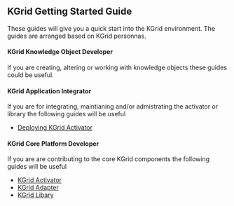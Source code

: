 ## KGrid Getting Started Guide

These guides will give you a quick start into the KGrid environment.  The guides are arranged based on KGrid personnas.

#### KGrid Knowledge Object Developer
If you are creating, altering or working with knowledge objects these guides could be useful.

#### KGrid Application Integrator
If you are for integrating, maintianing and/or admistrating the activator or library the following guides will be useful
*  [Deploying KGrid Activator](http://kgrid.org/kgrid-activator/)

#### KGrid Core Platform Developer
If you are are contributing to the core KGrid components the following guides will be useful
* [KGrid Activator](http://kgrid.org/kgrid-activator/)
* [KGrid Adapter](http://kgrid.org/kgrid-adapter/)
* [KGrid Libary](http://kgrid.org/kgrid-library/)

